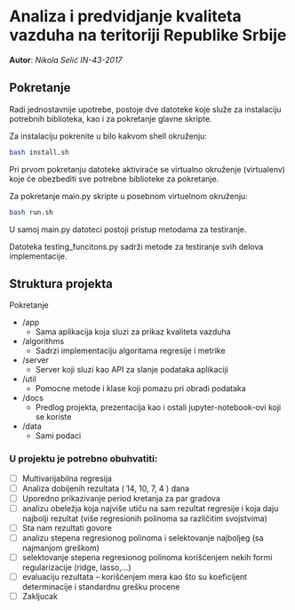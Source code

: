 
# Analiza i predvidjanje kvaliteta vazduha na teritoriji Republike Srbije
**Autor**: *Nikola Selić IN-43-2017*

## Pokretanje

Radi jednostavnije upotrebe, postoje dve datoteke koje služe za instalaciju potrebnih biblioteka, kao i za pokretanje glavne skripte.

Za instalaciju pokrenite u bilo kakvom shell okruženju:

  ```bash
  bash install.sh
  ```
Pri prvom pokretanju datoteke aktiviraće se virtualno okruženje (virtualenv) koje će obezbediti sve potrebne biblioteke za pokretanje.

Za pokretanje main.py skripte u posebnom virtuelnom okruženju:

  ```bash
  bash run.sh
  ```

U samoj main.py datoteci postoji pristup metodama za testiranje.

Datoteka testing_funcitons.py sadrži metode za testiranje svih delova implementacije.

## Struktura projekta 
Pokretanje 
- /app
    - Sama aplikacija koja sluzi za prikaz kvaliteta vazduha
- /algorithms
    - Sadrzi implementaciju algoritama regresije i metrike
- /server
    - Server koji sluzi kao API za slanje podataka aplikaciji
- /util
    - Pomocne metode i klase koji pomazu pri obradi podataka
- /docs
    - Predlog projekta, prezentacija kao i ostali jupyter-notebook-ovi koji se koriste
- /data
    - Sami podaci

### U projektu je potrebno obuhvatiti:
 - [ ] Multivarijabilna regresija
 - [ ] Analiza dobijenih rezultata ( 14, 10, 7, 4 ) dana
 - [ ] Uporedno prikazivanje period kretanja za par gradova
 - [ ] analizu obeležja koja najviše utiču na sam rezultat regresije i koja daju najbolji rezultat (više regresionih polinoma sa različitim svojstvima)
 - [ ] Sta nam rezultati govore
 - [ ] analizu stepena regresionog polinoma i selektovanje najboljeg (sa najmanjom greškom)
 - [ ] selektovanje stepena regresionog polinoma korišćenjem nekih formi regularizacije (ridge, lasso,...)
 - [ ] evaluaciju rezultata – korišćenjem mera kao što su koeficijent determinacije i standardnu grešku procene
 - [ ] Zakljucak 
